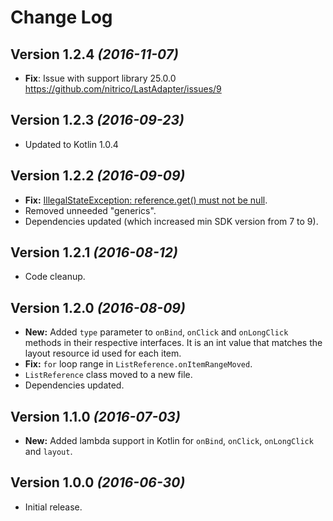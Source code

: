 Change Log
==========

Version 1.2.4 *(2016-11-07)*
----------------------------

- **Fix**: Issue with support library 25.0.0 https://github.com/nitrico/LastAdapter/issues/9

Version 1.2.3 *(2016-09-23)*
----------------------------

- Updated to Kotlin 1.0.4


Version 1.2.2 *(2016-09-09)*
----------------------------

- **Fix:** [IllegalStateException: reference.get() must not be null](https://github.com/nitrico/LastAdapter/issues/5).
- Removed unneeded "generics".
- Dependencies updated (which increased min SDK version from 7 to 9).


Version 1.2.1 *(2016-08-12)*
----------------------------

- Code cleanup.


Version 1.2.0 *(2016-08-09)*
----------------------------

- **New:** Added `type` parameter to `onBind`, `onClick` and `onLongClick` methods in their respective interfaces. It is an int value that matches the layout resource id used for each item.
- **Fix:** `for` loop range in `ListReference.onItemRangeMoved`.
- `ListReference` class moved to a new file.
- Dependencies updated.


Version 1.1.0 *(2016-07-03)*
----------------------------

- **New:** Added lambda support in Kotlin for `onBind`, `onClick`, `onLongClick` and `layout`.


Version 1.0.0 *(2016-06-30)*
----------------------------

- Initial release.
